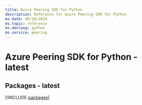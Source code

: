 ```yaml
---
title: Azure Peering SDK for Python
description: Reference for Azure Peering SDK for Python
ms.date: 09/18/2024
ms.topic: reference
ms.devlang: python
ms.service: peering
---
```

# Azure Peering SDK for Python - latest
## Packages - latest
[!INCLUDE [packages](peering-index.md)]